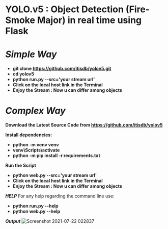 # **YOLO.v5 : Object Detection (Fire-Smoke Major) in real time using Flask**

# *Simple Way*
- **git clone https://github.com/itisdb/yolov5.git**
- **cd yolov5**
- **python run.py --src='your stream url'**
- **Click on the local host link in the Terminal**
- **Enjoy the Stream : Now u can differ among objects**

# *Complex Way*

**Download the Latest Source Code from https://github.com/itisdb/yolov5**

**Install dependencies:**
- **python -m venv venv**
- **venv\Scripts\activate**
- **python -m pip install -r requirements.txt**

**Run the Script**
- **python web.py --src='your stream url'**
- **Click on the local host link in the Terminal**
- **Enjoy the Stream : Now u can differ among objects**

***HELP***
For any help regarding the command line use:
- **python run.py --help**
- **python web.py --help**

***Output***
![Screenshot 2021-07-22 022837](https://user-images.githubusercontent.com/53273486/126559235-90654421-b187-456d-93ff-f57da3fc19c3.jpg)
